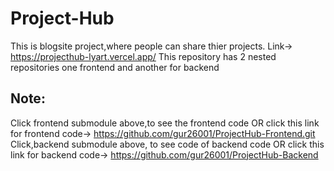 # Project-Hub
This is blogsite project,where people can share thier projects. Link-> https://projecthub-lyart.vercel.app/
This repository has 2 nested repositories one frontend and another for backend


## Note:
Click frontend submodule above,to see the frontend code OR click this link for frontend code-> https://github.com/gur26001/ProjectHub-Frontend.git
Click,backend submodule above, to see code of backend code OR click this link for backend code-> https://github.com/gur26001/ProjectHub-Backend
